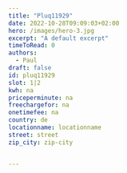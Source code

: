 ```yaml
---
title: "Pluq11929"
date: 2022-10-28T09:09:03+02:00
hero: /images/hero-3.jpg
excerpt: "A default excerpt"
timeToRead: 0
authors:
  - Paul
draft: false
id: pluq11929
slot: 1|2
kwh: na
priceperminute: na
freechargefor: na
onetimefee: na
country: de
locationname: locationname
street: street
zip_city: zip-city


---
```

